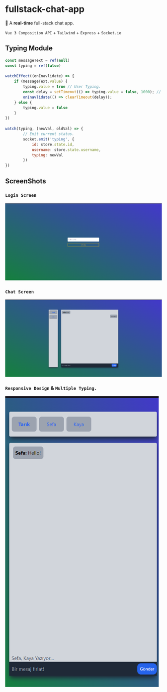 # fullstack-chat-app

🥳 A **real-time** full-stack chat app.

`Vue 3 Composition API` + `Tailwind` + `Express` + `Socket.io`

## Typing Module

```js
const messageText = ref(null)
const typing = ref(false)

watchEffect((onInavlidate) => {
    if (messageText.value) {
        typing.value = true // User Typing.
        const delay = setTimeout(() => typing.value = false, 1000); // User not typing.
        onInavlidate(() => clearTimeout(delay));
    } else {
        typing.value = false
    }
})

watch(typing, (newVal, oldVal) => {
        // Emit current status.
        socket.emit('typing', {
            id: store.state.id,
            username: store.state.username,
            typing: newVal
        })
})

```

## ScreenShots

### `Login Screen`

![Screenshot 1](https://raw.githubusercontent.com/Gosmacx/fullstack-chat-app/main/screenshots/ss.png)

### `Chat Screen`

![Screenshot 2](https://raw.githubusercontent.com/Gosmacx/fullstack-chat-app/main/screenshots/ss2.png)

### `Responsive Design` & `Multiple Typing.`

![Screenshot 3](https://raw.githubusercontent.com/Gosmacx/fullstack-chat-app/main/screenshots/typing.png)


